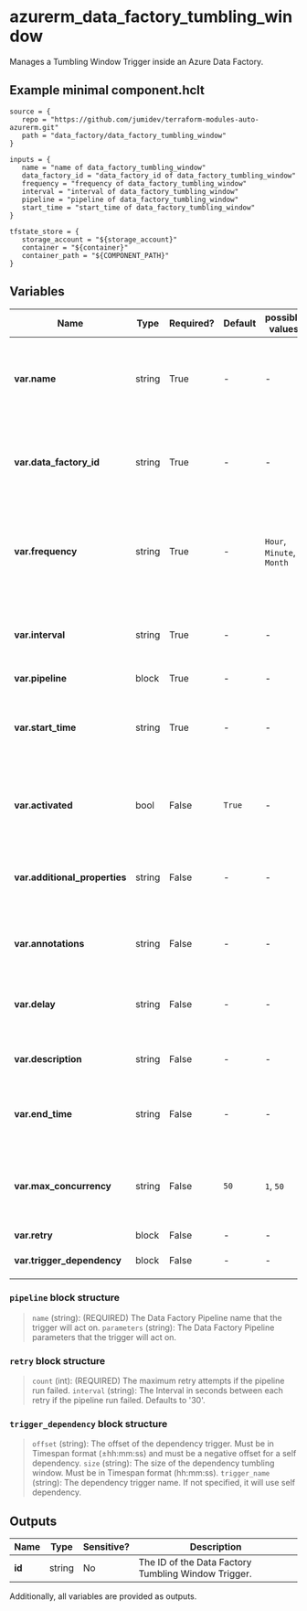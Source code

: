 # azurerm_data_factory_tumbling_window

Manages a Tumbling Window Trigger inside an Azure Data Factory.

## Example minimal component.hclt

```hcl
source = {
   repo = "https://github.com/jumidev/terraform-modules-auto-azurerm.git" 
   path = "data_factory/data_factory_tumbling_window" 
}

inputs = {
   name = "name of data_factory_tumbling_window" 
   data_factory_id = "data_factory_id of data_factory_tumbling_window" 
   frequency = "frequency of data_factory_tumbling_window" 
   interval = "interval of data_factory_tumbling_window" 
   pipeline = "pipeline of data_factory_tumbling_window" 
   start_time = "start_time of data_factory_tumbling_window" 
}

tfstate_store = {
   storage_account = "${storage_account}" 
   container = "${container}" 
   container_path = "${COMPONENT_PATH}" 
}

```

## Variables

| Name | Type | Required? |  Default  |  possible values |  Description |
| ---- | ---- | --------- |  ----------- | ----------- | ----------- |
| **var.name** | string | True | -  |  -  |  Specifies the name of the Data Factory Tumbling Window Trigger. Changing this forces a new resource to be created. | 
| **var.data_factory_id** | string | True | -  |  -  |  The ID of Data Factory in which to associate the Trigger with. Changing this forces a new resource. | 
| **var.frequency** | string | True | -  |  `Hour`, `Minute`, `Month`  |  Specifies the frequency of Tumbling Window. Possible values are `Hour`, `Minute` and `Month`. Changing this forces a new resource. | 
| **var.interval** | string | True | -  |  -  |  Specifies the interval of Tumbling Window. Changing this forces a new resource. | 
| **var.pipeline** | block | True | -  |  -  |  A `pipeline` block. | 
| **var.start_time** | string | True | -  |  -  |  Specifies the start time of Tumbling Window, formatted as an RFC3339 string. Changing this forces a new resource. | 
| **var.activated** | bool | False | `True`  |  -  |  Specifies if the Data Factory Tumbling Window Trigger is activated. Defaults to `true`. | 
| **var.additional_properties** | string | False | -  |  -  |  A map of additional properties to associate with the Data Factory Tumbling Window Trigger. | 
| **var.annotations** | string | False | -  |  -  |  List of tags that can be used for describing the Data Factory Tumbling Window Trigger. | 
| **var.delay** | string | False | -  |  -  |  Specifies how long the trigger waits before triggering new run. formatted as an `D.HH:MM:SS`. | 
| **var.description** | string | False | -  |  -  |  The description for the Data Factory Tumbling Window Trigger. | 
| **var.end_time** | string | False | -  |  -  |  Specifies the end time of Tumbling Window, formatted as an RFC3339 string. | 
| **var.max_concurrency** | string | False | `50`  |  `1`, `50`  |  The max number for simultaneous trigger run fired by Tumbling Window. Possible values are between `1` and `50`. Defaults to `50`. | 
| **var.retry** | block | False | -  |  -  |  A `retry` block. | 
| **var.trigger_dependency** | block | False | -  |  -  |  One or more `trigger_dependency` block. | 

### `pipeline` block structure

> `name` (string): (REQUIRED) The Data Factory Pipeline name that the trigger will act on.
> `parameters` (string): The Data Factory Pipeline parameters that the trigger will act on.

### `retry` block structure

> `count` (int): (REQUIRED) The maximum retry attempts if the pipeline run failed.
> `interval` (string): The Interval in seconds between each retry if the pipeline run failed. Defaults to '30'.

### `trigger_dependency` block structure

> `offset` (string): The offset of the dependency trigger. Must be in Timespan format (±hh:mm:ss) and must be a negative offset for a self dependency.
> `size` (string): The size of the dependency tumbling window. Must be in Timespan format (hh:mm:ss).
> `trigger_name` (string): The dependency trigger name. If not specified, it will use self dependency.



## Outputs

| Name | Type | Sensitive? | Description |
| ---- | ---- | --------- | --------- |
| **id** | string | No  | The ID of the Data Factory Tumbling Window Trigger. | 

Additionally, all variables are provided as outputs.
